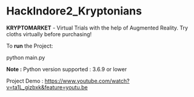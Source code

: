 # HackIndore2_Kryptonians
**KRYPTOMARKET** - Virtual Trials with the help of Augmented Reality. Try cloths virtually before purchasing!


To **run** the Project:

python main.py

**Note :**
Python version supported : 3.6.9 or lower

Project Demo : <https://www.youtube.com/watch?v=ta1L_gizbxk&feature=youtu.be>
